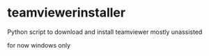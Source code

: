 # teamviewerinstaller
Python script to download and install teamviewer mostly unassisted

for now windows only

